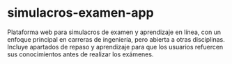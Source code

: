 # simulacros-examen-app
Plataforma web para simulacros de examen y aprendizaje en línea, con un enfoque principal en carreras de ingeniería, pero abierta a otras disciplinas. Incluye apartados de repaso y aprendizaje para que los usuarios refuercen sus conocimientos antes de realizar los exámenes.

